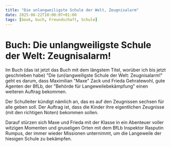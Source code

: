 ```yaml
---
title: "Die unlangweiligste Schule der Welt, Zeugnisalarm"
date: 2025-06-22T10:00:07+01:00
tags: [book, buch, Freundschaft, Schule]
---
```


# Buch: Die unlangweiligste Schule der Welt: Zeugnisalarm!

Im Buch (das ist jetzt das Buch mit dem längstem Titel, worüber ich bis jetzt geschrieben habe) "Die (un)langweiligste Schule der Welt: Zeugnisalarm!" geht es darum, dass Maximilian "Maxe" Zack und Frieda Gehratewohl, gute Agenten der BfLb, der "Behörde für Langeweilebekämpfung" einen weiteren Auftrag bekommen.

Der Schulleiter kündigt nämlich an, das es auf den Zeugnissen sechsen für alle geben soll. Der Auftrag ist, dass die Kinder ihre eigentlichen Zeugnisse (mit den richtigen Noten) bekommen sollen.
 
Darauf stürzen sich Maxe und Frieda mit der Klasse in ein Abenteuer voller witzigen Momenten und gruseligen Orten mit dem BfLb Inspektor Rasputin Rumpus, der immer wieder Missionen unternimmt, um die Langeweile der hiesigen Schule zu bekämpfen. 
